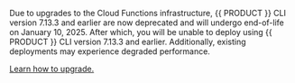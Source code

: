 <Important>

Due to upgrades to the Cloud Functions infrastructure, {{ PRODUCT }} CLI version 7.13.3 and earlier are now deprecated and will undergo end-of-life on January 10, 2025. After which, you will be unable to deploy using {{ PRODUCT }} CLI version 7.13.3 and earlier. Additionally, existing deployments may experience degraded performance. 

[Learn how to upgrade.](/applications/performance/cdn_as_code/cli#installation)

</Important>
<!--
<Callout type="important">

Upgrading from {{ PRODUCT }} {{ PRODUCT_APPLICATIONS }} version 6 or earlier may require significant changes to your CDN-as-code configuration as certain core legacy components have limited support. [View our upgrading guide.](/applications/v7/upgrading)

</Callout>
-->